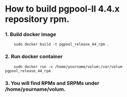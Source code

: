 How to build pgpool-II 4.4.x repository rpm.
==================

### 1. Build docker image

```
	sudo docker build -t pgpool_release_44_rpm .
```

### 2. Run docker container

```
	sudo docker run -v /home/yourname/volum:/var/volum pgpool_release_44_rpm
```
### 3. You will find RPMs and SRPMs under /home/yourname/volum.
